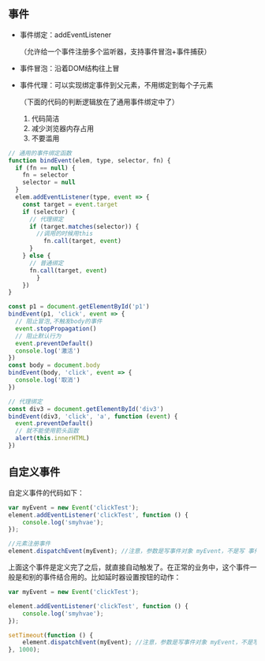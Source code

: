 ## 事件

- 事件绑定：addEventListener

  （允许给一个事件注册多个监听器，支持事件冒泡+事件捕获）

- 事件冒泡：沿着DOM结构往上冒

- 事件代理：可以实现绑定事件到父元素，不用绑定到每个子元素

  （下面的代码的判断逻辑放在了通用事件绑定中了）

  1. 代码简洁
  2. 减少浏览器内存占用
  3. 不要滥用

```js
// 通用的事件绑定函数
function bindEvent(elem, type, selector, fn) {
  if (fn == null) {
    fn = selector
    selector = null
  }
  elem.addEventListener(type, event => {
    const target = event.target
    if (selector) {
      // 代理绑定
      if (target.matches(selector)) {
        //调用的时候用this       
          fn.call(target, event)
      }
    } else {
      // 普通绑定
      fn.call(target, event)
		}
	})
}

const p1 = document.getElementById('p1')
bindEvent(p1, 'click', event => {
  // 阻止冒泡,不触发body的事件
  event.stopPropagation() 
  // 阻止默认行为
  event.preventDefault()
  console.log('激活')
})
const body = document.body
bindEvent(body, 'click', event => {
  console.log('取消')
})

// 代理绑定
const div3 = document.getElementById('div3')
bindEvent(div3, 'click', 'a', function (event) {
  event.preventDefault()
  // 就不能使用箭头函数
  alert(this.innerHTML)
})
```

## 自定义事件

自定义事件的代码如下：


```javascript
var myEvent = new Event('clickTest');
element.addEventListener('clickTest', function () {
    console.log('smyhvae');
});

//元素注册事件
element.dispatchEvent(myEvent); //注意，参数是写事件对象 myEvent，不是写 事件名 clickTest
```

上面这个事件是定义完了之后，就直接自动触发了。在正常的业务中，这个事件一般是和别的事件结合用的。比如延时器设置按钮的动作：

```javascript
var myEvent = new Event('clickTest');

element.addEventListener('clickTest', function () {
    console.log('smyhvae');
});

setTimeout(function () {
    element.dispatchEvent(myEvent); //注意，参数是写事件对象 myEvent，不是写 事件名 clickTest
}, 1000);
```

